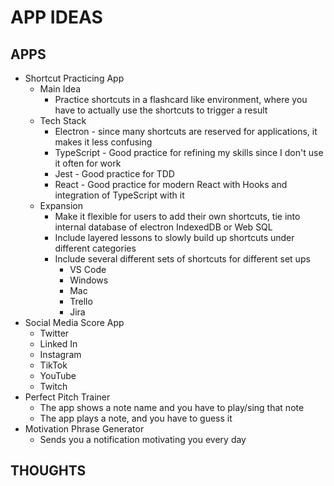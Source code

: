 # APP IDEAS

## APPS

- Shortcut Practicing App
  - Main Idea
    - Practice shortcuts in a flashcard like environment, where you have to actually use the shortcuts to trigger a result
  - Tech Stack
    - Electron - since many shortcuts are reserved for applications, it makes it less confusing
    - TypeScript - Good practice for refining my skills since I don't use it often for work
    - Jest - Good practice for TDD
    - React - Good practice for modern React with Hooks and integration of TypeScript with it
  - Expansion
    - Make it flexible for users to add their own shortcuts, tie into internal database of electron IndexedDB or Web SQL
    - Include layered lessons to slowly build up shortcuts under different categories
    - Include several different sets of shortcuts for different set ups
      - VS Code
      - Windows
      - Mac
      - Trello
      - Jira
- Social Media Score App
  - Twitter
  - Linked In
  - Instagram
  - TikTok
  - YouTube 
  - Twitch
- Perfect Pitch Trainer
  - The app shows a note name and you have to play/sing that note
  - The app plays a note, and you have to guess it
- Motivation Phrase Generator
  - Sends you a notification motivating you every day

## THOUGHTS
